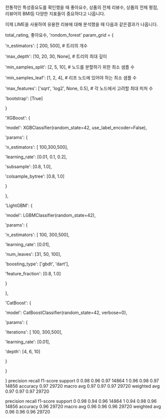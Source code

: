 전통적인 특성중요도를 확인했을 때
좋아요수, 상품의 전체 리뷰수, 상품의 전체 평점, 리뷰어의 BMI등 다양한 지표들이 중요하다고 나옵니다.

이제 LIME을 사용하여 유용한 리뷰에 대해 분석했을 때 다음과 같은결과가 나옵니다.

total_rating, 좋아요수, 
'rondom_forest'
param_grid = {

'n_estimators': [ 200, 500], # 트리의 개수

'max_depth': [10, 20, 30, None], # 트리의 최대 깊이

'min_samples_split': [2, 5, 10], # 노드를 분할하기 위한 최소 샘플 수

'min_samples_leaf': [1, 2, 4], # 리프 노드에 있어야 하는 최소 샘플 수

'max_features': ['sqrt', 'log2', None, 0.5], # 각 노드에서 고려할 최대 피처 수

'bootstrap': [True]

}

'XGBoost': {

'model': XGBClassifier(random_state=42, use_label_encoder=False),

'params': {

'n_estimators': [ 100,300,500],

'learning_rate': [0.01, 0.1, 0.2],

'subsample': [0.8, 1.0],

'colsample_bytree': [0.8, 1.0]

}

},

'LightGBM': {

'model': LGBMClassifier(random_state=42),

'params': {

'n_estimators': [ 100, 300,500],

'learning_rate': [0.01],

'num_leaves': [31, 50, 100],

'boosting_type': ['gbdt', 'dart'],

'feature_fraction': [0.8, 1.0]

}

},

'CatBoost': {

'model': CatBoostClassifier(random_state=42, verbose=0),

'params': {

'iterations': [ 100, 300,500],

'learning_rate': [0.01],

'depth': [4, 6, 10]

}

}

}
precision recall f1-score support 0 0.98 0.96 0.97 14864 1 0.96 0.98 0.97 14856 accuracy 0.97 29720 macro avg 0.97 0.97 0.97 29720 weighted avg 0.97 0.97 0.97 29720

precision recall f1-score support 0 0.98 0.94 0.96 14864 1 0.94 0.98 0.96 14856 accuracy 0.96 29720 macro avg 0.96 0.96 0.96 29720 weighted avg 0.96 0.96 0.96 29720